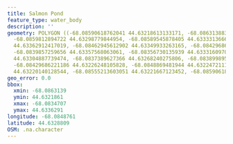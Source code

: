 ```yaml
---
title: Salmon Pond
feature_type: water_body
description: ''
geometry: POLYGON ((-68.08590618762041 44.63218613133171, -68.08631388339028 44.63233119572612,
  -68.0859812894722 44.63298779844954, -68.08589545878405 44.63333136668127, -68.08490840586711
  44.63362912417019, -68.08462945612902 44.63349933263165, -68.08429686221186 44.63358331542518,
  -68.0839857259656 44.63357568063061, -68.08356730135939 44.63331609702485, -68.08347074183487
  44.63304887739474, -68.0837389627366 44.63268240275806, -68.08389989527745 44.63246862481774,
  -68.08429686221186 44.63226248105828, -68.0848869481944 44.63224721112125, -68.0853053728006
  44.63220140128544, -68.08555213603051 44.63221667123452, -68.08590618762041 44.63218613133171))
geo_error: 0.0
bbox:
  xmin: -68.0863139
  ymin: 44.6321861
  xmax: -68.0834707
  ymax: 44.6336291
longitude: -68.0848761
latitude: 44.6328809
OSM: .na.character
---
```

